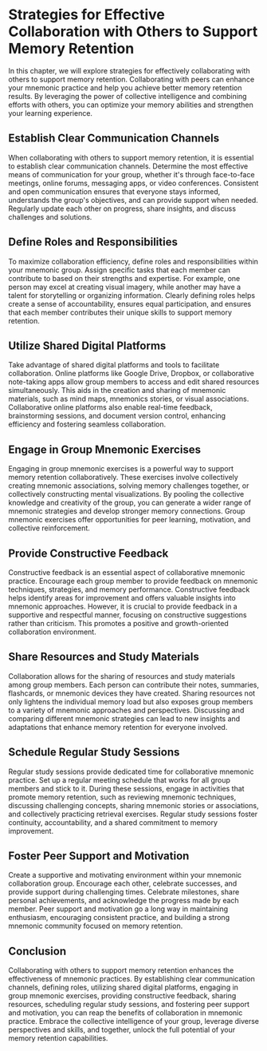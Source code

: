 # Strategies for Effective Collaboration with Others to Support Memory Retention

In this chapter, we will explore strategies for effectively collaborating with others to support memory retention. Collaborating with peers can enhance your mnemonic practice and help you achieve better memory retention results. By leveraging the power of collective intelligence and combining efforts with others, you can optimize your memory abilities and strengthen your learning experience.

## Establish Clear Communication Channels

When collaborating with others to support memory retention, it is essential to establish clear communication channels. Determine the most effective means of communication for your group, whether it's through face-to-face meetings, online forums, messaging apps, or video conferences. Consistent and open communication ensures that everyone stays informed, understands the group's objectives, and can provide support when needed. Regularly update each other on progress, share insights, and discuss challenges and solutions.

## Define Roles and Responsibilities

To maximize collaboration efficiency, define roles and responsibilities within your mnemonic group. Assign specific tasks that each member can contribute to based on their strengths and expertise. For example, one person may excel at creating visual imagery, while another may have a talent for storytelling or organizing information. Clearly defining roles helps create a sense of accountability, ensures equal participation, and ensures that each member contributes their unique skills to support memory retention.

## Utilize Shared Digital Platforms

Take advantage of shared digital platforms and tools to facilitate collaboration. Online platforms like Google Drive, Dropbox, or collaborative note-taking apps allow group members to access and edit shared resources simultaneously. This aids in the creation and sharing of mnemonic materials, such as mind maps, mnemonics stories, or visual associations. Collaborative online platforms also enable real-time feedback, brainstorming sessions, and document version control, enhancing efficiency and fostering seamless collaboration.

## Engage in Group Mnemonic Exercises

Engaging in group mnemonic exercises is a powerful way to support memory retention collaboratively. These exercises involve collectively creating mnemonic associations, solving memory challenges together, or collectively constructing mental visualizations. By pooling the collective knowledge and creativity of the group, you can generate a wider range of mnemonic strategies and develop stronger memory connections. Group mnemonic exercises offer opportunities for peer learning, motivation, and collective reinforcement.

## Provide Constructive Feedback

Constructive feedback is an essential aspect of collaborative mnemonic practice. Encourage each group member to provide feedback on mnemonic techniques, strategies, and memory performance. Constructive feedback helps identify areas for improvement and offers valuable insights into mnemonic approaches. However, it is crucial to provide feedback in a supportive and respectful manner, focusing on constructive suggestions rather than criticism. This promotes a positive and growth-oriented collaboration environment.

## Share Resources and Study Materials

Collaboration allows for the sharing of resources and study materials among group members. Each person can contribute their notes, summaries, flashcards, or mnemonic devices they have created. Sharing resources not only lightens the individual memory load but also exposes group members to a variety of mnemonic approaches and perspectives. Discussing and comparing different mnemonic strategies can lead to new insights and adaptations that enhance memory retention for everyone involved.

## Schedule Regular Study Sessions

Regular study sessions provide dedicated time for collaborative mnemonic practice. Set up a regular meeting schedule that works for all group members and stick to it. During these sessions, engage in activities that promote memory retention, such as reviewing mnemonic techniques, discussing challenging concepts, sharing mnemonic stories or associations, and collectively practicing retrieval exercises. Regular study sessions foster continuity, accountability, and a shared commitment to memory improvement.

## Foster Peer Support and Motivation

Create a supportive and motivating environment within your mnemonic collaboration group. Encourage each other, celebrate successes, and provide support during challenging times. Celebrate milestones, share personal achievements, and acknowledge the progress made by each member. Peer support and motivation go a long way in maintaining enthusiasm, encouraging consistent practice, and building a strong mnemonic community focused on memory retention.

## Conclusion

Collaborating with others to support memory retention enhances the effectiveness of mnemonic practices. By establishing clear communication channels, defining roles, utilizing shared digital platforms, engaging in group mnemonic exercises, providing constructive feedback, sharing resources, scheduling regular study sessions, and fostering peer support and motivation, you can reap the benefits of collaboration in mnemonic practice. Embrace the collective intelligence of your group, leverage diverse perspectives and skills, and together, unlock the full potential of your memory retention capabilities.
